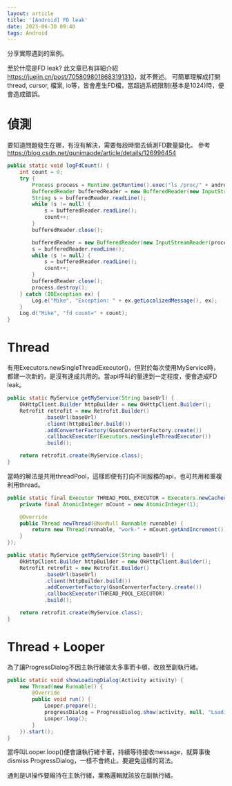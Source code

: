 ```yaml
---
layout: article
title: '[Android] FD leak'
date: 2023-06-30 09:40
tags: Android
---
```

分享實際遇到的案例。
<!--more-->

至於什麼是FD leak? 此文章已有詳細介紹<https://juejin.cn/post/7058098018683191310>，就不贅述。
可簡單理解成打開thread, cursor, 檔案, io等，皆會產生FD檔，當超過系統限制(基本是1024)時，便會造成錯誤。

# 偵測

要知道問題發生在哪，有沒有解決，需要每段時間去偵測FD數量變化。
參考<https://blog.csdn.net/qunimaode/article/details/126996454>

```java
public static void logFdCount() {
    int count = 0;
    try {
        Process process = Runtime.getRuntime().exec("ls /proc/" + android.os.Process.myPid() + "/fd");
        BufferedReader bufferedReader = new BufferedReader(new InputStreamReader(process.getErrorStream()));
        String s = bufferedReader.readLine();
        while (s != null) {
            s = bufferedReader.readLine();
            count++;
        }
        bufferedReader.close();

        bufferedReader = new BufferedReader(new InputStreamReader(process.getInputStream()));
        s = bufferedReader.readLine();
        while (s != null) {
            s = bufferedReader.readLine();
            count++;
        }
        bufferedReader.close();
        process.destroy();
    } catch (IOException ex) {
        Log.e("Mike", "Exception: " + ex.getLocalizedMessage(), ex);
    }
    Log.d("Mike", "fd count=" + count);
}
```

# Thread

有用Executors.newSingleThreadExecutor()，但對於每次使用MyService時，都建一次新的，是沒有達成共用的。當api呼叫的量達到一定程度，便會造成FD leak。

```java
public static MyService getMyService(String baseUrl) {
    OkHttpClient.Builder httpBuilder = new OkHttpClient.Builder();
    Retrofit retrofit = new Retrofit.Builder()
            .baseUrl(baseUrl)
            .client(httpBuilder.build())
            .addConverterFactory(GsonConverterFactory.create())
            .callbackExecutor(Executors.newSingleThreadExecutor())
            .build();

    return retrofit.create(MyService.class);
}
```

當時的解法是共用threadPool，這樣即便有打向不同服務的api，也可共用和重複利用thread。
```java
public static final Executor THREAD_POOL_EXECUTOR = Executors.newCachedThreadPool(new ThreadFactory() {
    private final AtomicInteger mCount = new AtomicInteger(1);

    @Override
    public Thread newThread(@NonNull Runnable runnable) {
        return new Thread(runnable, "work-" + mCount.getAndIncrement());
    }
});

public static MyService getMyService(String baseUrl) {
    OkHttpClient.Builder httpBuilder = new OkHttpClient.Builder();
    Retrofit retrofit = new Retrofit.Builder()
            .baseUrl(baseUrl)
            .client(httpBuilder.build())
            .addConverterFactory(GsonConverterFactory.create())
            .callbackExecutor(THREAD_POOL_EXECUTOR)
            .build();

    return retrofit.create(MyService.class);
}
```

# Thread + Looper

為了讓ProgressDialog不因主執行緒做太多事而卡頓，改放至副執行緒。

```java
public static void showLoadingDialog(Activity activity) {
    new Thread(new Runnable() {
        @Override
        public void run() {
            Looper.prepare();
            progressDialog = ProgressDialog.show(activity, null, "Loading...");
            Looper.loop();
        }
    }).start();
}
```

當呼叫Looper.loop()便會讓執行緒卡著，持續等待接收message，就算事後dismiss ProgressDialog，一樣不會終止。要避免這樣的寫法。

通則是UI操作要維持在主執行緒，業務邏輯就該放在副執行緒。
